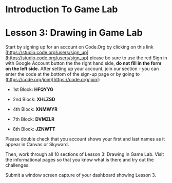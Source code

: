 # Introduction To Game Lab

# Lesson 3: Drawing in Game Lab

Start by signing up for an account on Code.Org by clicking on this link [https://studio.code.org/users/sign_up](https://studio.code.org/users/sign_up) please be sure to use the red Sign in with Google Account button the the right hand side, **do not fill in the form on the left side.** After setting up your account, join our section - you can enter the code at the bottom of the sign-up page or by going to (https://code.org/join)[https://code.org/join]:

* 1st Block: **HFQYYG**
* 2nd Block: **XHLZSD**
* 4th Block: **XNMWYR**

* 7th Block: **DVMZLR**
* 8th Block: **JZNWTT**

Please double check that you account shows your first and last names as it appear in Canvas or Skyward.

Then, work through all 10 sections of Lesson 3: Drawing in Game Lab. Visit the informational pages so that you know what is there and try out the challenges.

Submit a window screen capture of your dashboard showing Lesson 3.
